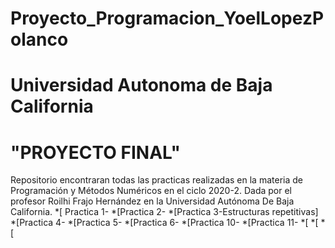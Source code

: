 # Proyecto_Programacion_YoelLopezPolanco
#  Universidad Autonoma de Baja California
#                           "PROYECTO FINAL"                                         
Repositorio encontraran  todas las practicas realizadas en la materia de Programación y Métodos Numéricos en el ciclo 2020-2. Dada por el profesor Roilhi Frajo Hernández en la Universidad Autónoma De Baja California. 
*[ Practica 1-
*[Practica 2-
*[Practica 3-Estructuras repetitivas]   
*[Practica 4-
*[Practica 5-
*[Practica 6-
*[Practica 10-
*[Practica 11-
*[
*[
*[
